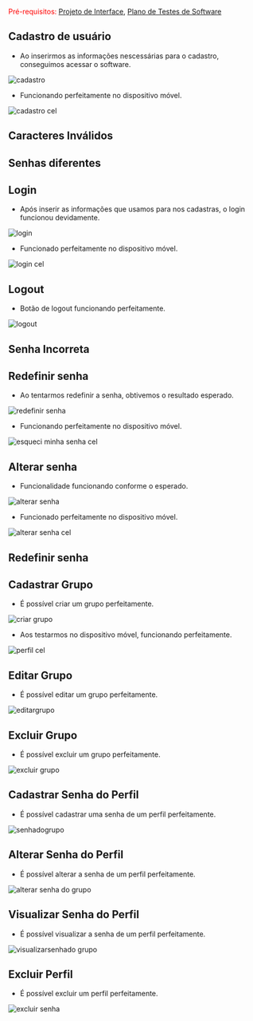 <span style="color:red">Pré-requisitos: <a href="3-Projeto de Interface.md"> Projeto de Interface</a></span>, <a href="8-Plano de Testes de Software.md"> Plano de Testes de Software</a>

## Cadastro de usuário
- Ao inserirmos as informações nescessárias para o cadastro, conseguimos acessar o software.

![cadastro](https://user-images.githubusercontent.com/111783703/236650152-66ceffd8-e4d1-4fe8-8644-05edc7528000.gif)

- Funcionando perfeitamente no dispositivo móvel.

![cadastro cel](https://user-images.githubusercontent.com/111783703/236650824-16b52cc8-9a5a-417c-98b3-f0b97255eb76.gif)

## Caracteres Inválidos 

## Senhas diferentes

## Login
- Após inserir as informações que usamos para nos cadastras, o login funcionou devidamente.

![login](https://user-images.githubusercontent.com/111783703/236649857-b570e268-2baa-4a3b-8ea7-2f1dc55dbf56.gif)

- Funcionado perfeitamente no dispositivo móvel.

![login cel](https://user-images.githubusercontent.com/111783703/236650735-e71ddda1-6447-45ea-9645-feff4402471e.gif)

## Logout
- Botão de logout funcionando perfeitamente.
  
![logout](https://github.com/ICEI-PUC-Minas-PMV-ADS/pmv-ads-2023-1-e2-proj-int-t6-rocypt/assets/111783703/201de60c-2491-4c45-be90-9f7e5f2cbda3)

## Senha Incorreta


## Redefinir senha 
- Ao tentarmos redefinir a senha, obtivemos o resultado esperado.

![redefinir senha](https://user-images.githubusercontent.com/111783703/236650069-a02928ed-43ba-4ce0-a7cc-9a95e1a2686e.gif)

- Funcionando perfeitamente no dispositivo móvel.

![esqueci minha senha cel](https://user-images.githubusercontent.com/111783703/236650953-e472865e-234c-40eb-a5e9-3593a5f49a79.gif)


## Alterar senha
- Funcionalidade funcionando conforme o esperado.

![alterar senha](https://user-images.githubusercontent.com/111783703/236650417-1bc6d53f-6402-43e9-b8b3-b556103fe78b.gif)

- Funcionado perfeitamente no dispositivo móvel.

![alterar senha cel](https://user-images.githubusercontent.com/111783703/236650876-505f39eb-06eb-43d2-9f8a-e2e1813c5112.gif)

## Redefinir senha

## Cadastrar Grupo
- É possível criar um grupo perfeitamente.
  
![criar grupo](https://github.com/ICEI-PUC-Minas-PMV-ADS/pmv-ads-2023-1-e2-proj-int-t6-rocypt/assets/111783703/2ad74c16-9310-40ea-bdfa-b58c79e8e046)

- Aos testarmos no dispositivo móvel, funcionando perfeitamente.

![perfil cel](https://user-images.githubusercontent.com/111783703/236650790-a31e9485-6714-4e98-9b7e-f85effb4bf51.gif)

## Editar Grupo
- É possível editar um grupo perfeitamente.

 ![editargrupo](https://github.com/ICEI-PUC-Minas-PMV-ADS/pmv-ads-2023-1-e2-proj-int-t6-rocypt/assets/111783703/a5886ba5-98eb-46ac-ab23-5c77c87b51dd)
 
## Excluir Grupo
- É possível excluir um grupo perfeitamente.

 ![excluir grupo](https://github.com/ICEI-PUC-Minas-PMV-ADS/pmv-ads-2023-1-e2-proj-int-t6-rocypt/assets/111783703/6f5ce740-c0e0-49d7-aeed-81454f3da813)
 

## Cadastrar Senha do Perfil
- É possível cadastrar uma senha de um perfil perfeitamente.
  
![senhadogrupo](https://github.com/ICEI-PUC-Minas-PMV-ADS/pmv-ads-2023-1-e2-proj-int-t6-rocypt/assets/111783703/fb04ebbd-1c79-4ec3-84a9-3deaf8656f6a)


## Alterar Senha do Perfil
- É possível alterar a senha de um perfil perfeitamente.
  
![alterar senha do grupo](https://github.com/ICEI-PUC-Minas-PMV-ADS/pmv-ads-2023-1-e2-proj-int-t6-rocypt/assets/111783703/fd22a7e0-89f5-4373-922a-5ca2e6bf6483)

## Visualizar Senha do Perfil
- É possível visualizar a senha de um perfil perfeitamente.
  
![visualizarsenhado grupo](https://github.com/ICEI-PUC-Minas-PMV-ADS/pmv-ads-2023-1-e2-proj-int-t6-rocypt/assets/111783703/c7e3833d-e770-46c4-8ce0-ed4a69d17bfd)

## Excluir Perfil
- É possível excluir um perfil perfeitamente.
  
![excluir senha](https://github.com/ICEI-PUC-Minas-PMV-ADS/pmv-ads-2023-1-e2-proj-int-t6-rocypt/assets/111783703/670a8fc5-1d94-4ba1-848c-da80ceb31e45)



